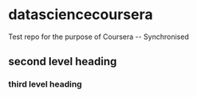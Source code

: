# datasciencecoursera
Test repo for the purpose of Coursera -- Synchronised
## second level heading
### third level heading
